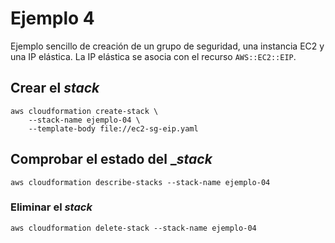 # Ejemplo 4

Ejemplo sencillo de creación de un grupo de seguridad, una instancia EC2 y una IP elástica. La IP elástica se asocia con el recurso `AWS::EC2::EIP`.

## Crear el _stack_

```
aws cloudformation create-stack \
    --stack-name ejemplo-04 \
    --template-body file://ec2-sg-eip.yaml
```

## Comprobar el estado del __stack_

```
aws cloudformation describe-stacks --stack-name ejemplo-04
```

### Eliminar el _stack_

```
aws cloudformation delete-stack --stack-name ejemplo-04
```